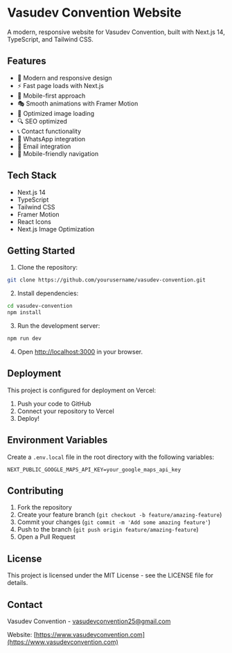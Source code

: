 # Vasudev Convention Website

A modern, responsive website for Vasudev Convention, built with Next.js 14, TypeScript, and Tailwind CSS.

## Features

- 🎨 Modern and responsive design
- ⚡ Fast page loads with Next.js
- 📱 Mobile-first approach
- 🎭 Smooth animations with Framer Motion
- 📸 Optimized image loading
- 🔍 SEO optimized
- 📞 Contact functionality
- 📱 WhatsApp integration
- 📧 Email integration
- 📱 Mobile-friendly navigation

## Tech Stack

- Next.js 14
- TypeScript
- Tailwind CSS
- Framer Motion
- React Icons
- Next.js Image Optimization

## Getting Started

1. Clone the repository:
```bash
git clone https://github.com/yourusername/vasudev-convention.git
```

2. Install dependencies:
```bash
cd vasudev-convention
npm install
```

3. Run the development server:
```bash
npm run dev
```

4. Open [http://localhost:3000](http://localhost:3000) in your browser.

## Deployment

This project is configured for deployment on Vercel:

1. Push your code to GitHub
2. Connect your repository to Vercel
3. Deploy!

## Environment Variables

Create a `.env.local` file in the root directory with the following variables:

```env
NEXT_PUBLIC_GOOGLE_MAPS_API_KEY=your_google_maps_api_key
```

## Contributing

1. Fork the repository
2. Create your feature branch (`git checkout -b feature/amazing-feature`)
3. Commit your changes (`git commit -m 'Add some amazing feature'`)
4. Push to the branch (`git push origin feature/amazing-feature`)
5. Open a Pull Request

## License

This project is licensed under the MIT License - see the LICENSE file for details.

## Contact

Vasudev Convention - [vasudevconvention25@gmail.com](mailto:vasudevconvention25@gmail.com)

Website: [https://www.vasudevconvention.com](https://www.vasudevconvention.com)
